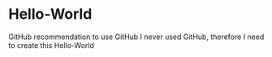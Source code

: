 # Hello-World
GitHub recommendation to use GitHub
I never used GitHub, therefore I need to create this Hello-World
